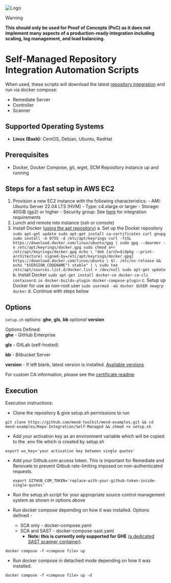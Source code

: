 ![Logo](https://mend-toolkit-resources-public.s3.amazonaws.com/img/mend-io-logo-horizontal.svg)  

> [!Warning]  
**This should only be used for Proof of Concepts (PoC) as it does not implement many aspects of a production-ready integration including scaling, log management, and load balancing.**  

# Self-Managed Repository Integration Automation Scripts
When used, these scripts will download the latest [repository integration](https://docs.mend.io/bundle/integrations/page/repo_integrations.html) and run via docker compose:
- Remediate Server
- Controller
- Scanner

## Supported Operating Systems
- **Linux (Bash):**	CentOS, Debian, Ubuntu, RedHat

## Prerequisites
- Docker, Docker Compose, git, wget, SCM Repository instance up and running

## Steps for a fast setup in AWS EC2
  1) Provision a new EC2 instance with the following characteristics:
    - AMI: Ubuntu Server 22.04 LTS (HVM)
    - Type: c4.xlarge or larger
    - Storage: 40GiB (gp2) or higher
    - Security group: See [here](https://docs.mend.io/bundle/integrations/page/advanced_technical_information.html#Required-Open-Ports) for integration requirements
  2) Lunch and remote into instance (ssh or console)
  3) Install Docker ([using the apt repository](https://docs.docker.com/engine/install/ubuntu/#install-using-the-repository))
    a. Set up the Docker repository
  		`sudo apt-get update
  		sudo apt-get install ca-certificates curl gnupg
  		sudo install -m 0755 -d /etc/apt/keyrings
  		curl -fsSL https://download.docker.com/linux/ubuntu/gpg | sudo gpg --dearmor -o /etc/apt/keyrings/docker.gpg
  		sudo chmod a+r /etc/apt/keyrings/docker.gpg
  		echo \
  		  "deb [arch=$(dpkg --print-architecture) signed-by=/etc/apt/keyrings/docker.gpg] https://download.docker.com/linux/ubuntu \
  		  $(. /etc/os-release && echo "$VERSION_CODENAME") stable" | \
  		  sudo tee /etc/apt/sources.list.d/docker.list > /dev/null
  		sudo apt-get update`
    b. Install Docker
      `sudo apt-get install docker-ce docker-ce-cli containerd.io docker-buildx-plugin docker-compose-plugin`
	  c. Setup up Docker for use as non-root user
    	`sudo usermod -aG docker $USER
    	newgrp docker`
    d. Continue with steps below
    		
## Options
`setup.sh` options: **ghe**, **gls**, **bb** *optional* **version**

Options Defined:  
**ghe** - GitHub Enterprise

**gls** - GitLab (self-hosted)

**bb** - Bitbucket Server

**version** - If left blank, latest version is installed. [Available versions](https://docs.mend.io/bundle/integrations/page/mend_developer_integrations_release_notes.html)

For custom CA information, please see the [certificate readme](./certs.md)

## Execution
Execution instructions:  

- Clone the repository & give setup.sh permissions to run

```git clone https://github.com/mend-toolkit/mend-examples.git && cd mend-examples/Repo-Integration/Self-Managed && chmod +x setup.sh```
- Add your activation key as an environment variable which will be copied to the .env file which is created by setup.sh

```export ws_key='your activation key between single quotes'```

- Add your Github.com access token. This is important for Remediate and Renovate to prevent Gitbub rate-limiting imposed on non-authenticated requests.

  `export GITHUB_COM_TOKEN='replace-with-your-github-token-inside-single-quotes'`
  
- Run the setup.sh script for your appropriate source control management system as shown in options above

- Run docker compose depending on how it was installed. Options defined -
  - SCA only  - docker-compose.yaml
  - SCA and SAST - docker-compose-sast.yaml
    - **Note: this is currently only supported for GHE** [(a dedicated SAST scanner container)](https://docs.mend.io/bundle/integrations/page/deploy_with_docker.html#Target-Machine:-Run-the-Containers).

```docker compose -f <compose file> up```

- Run docker compose in detached mode depending on how it was installed.

```docker compose -f <compose file> up -d```

